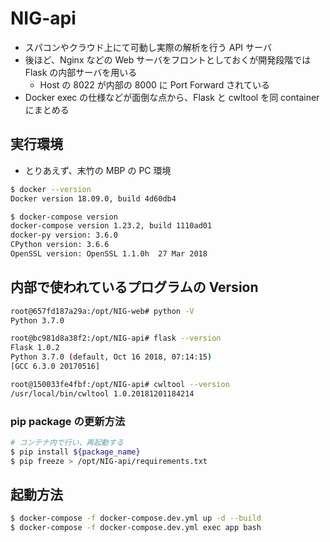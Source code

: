 # NIG-api

- スパコンやクラウド上にて可動し実際の解析を行う API サーバ
- 後ほど、Nginx などの Web サーバをフロントとしておくが開発段階では Flask の内部サーバを用いる
  - Host の 8022 が内部の 8000 に Port Forward されている
- Docker exec の仕様などが面倒な点から、Flask と cwltool を同 container にまとめる

## 実行環境

- とりあえず、末竹の MBP の PC 環境

```bash
$ docker --version
Docker version 18.09.0, build 4d60db4

$ docker-compose version
docker-compose version 1.23.2, build 1110ad01
docker-py version: 3.6.0
CPython version: 3.6.6
OpenSSL version: OpenSSL 1.1.0h  27 Mar 2018
```

## 内部で使われているプログラムの Version

```bash
root@657fd187a29a:/opt/NIG-web# python -V
Python 3.7.0

root@bc981d8a38f2:/opt/NIG-api# flask --version
Flask 1.0.2
Python 3.7.0 (default, Oct 16 2018, 07:14:15)
[GCC 6.3.0 20170516]

root@150033fe4fbf:/opt/NIG-api# cwltool --version
/usr/local/bin/cwltool 1.0.20181201184214
```

### pip package の更新方法

```bash
# コンテナ内で行い、再起動する
$ pip install ${package_name}
$ pip freeze > /opt/NIG-api/requirements.txt
```

## 起動方法

```bash
$ docker-compose -f docker-compose.dev.yml up -d --build
$ docker-compose -f docker-compose.dev.yml exec app bash
```
